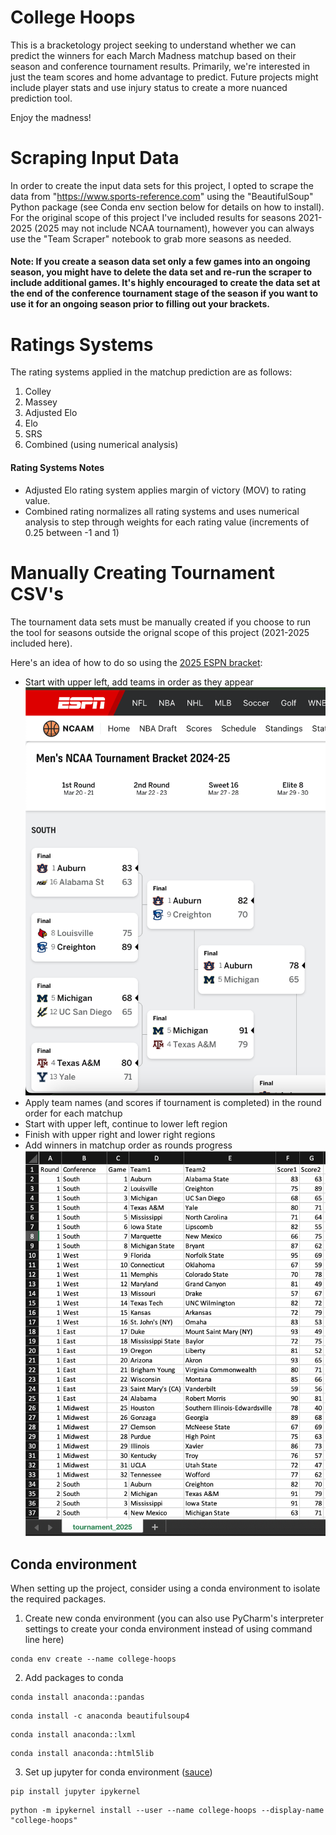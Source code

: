 # College Hoops

This is a bracketology project seeking to understand whether we can predict the winners for each March Madness matchup based on their season and conference tournament results.  Primarily, we're interested in just the team scores and home advantage to predict.  Future projects might include player stats and use injury status to create a more nuanced prediction tool.

Enjoy the madness!

# Scraping Input Data

In order to create the input data sets for this project, I opted to scrape the data from "https://www.sports-reference.com" using the "BeautifulSoup" Python package (see Conda env section below for details on how to install).  For the original scope of this project I've included results for seasons 2021-2025 (2025 may not include NCAA tournament), however you can always use the "Team Scraper" notebook to grab more seasons as needed.

#### Note: If you create a season data set only a few games into an ongoing season, you might have to delete the data set and re-run the scraper to include additional games.  It's highly encouraged to create the data set at the end of the conference tournament stage of the season if you want to use it for an ongoing season prior to filling out your brackets.

# Ratings Systems

The rating systems applied in the matchup prediction are as follows:
1. Colley
2. Massey
3. Adjusted Elo
4. Elo
5. SRS
6. Combined (using numerical analysis)

#### Rating Systems Notes

- Adjusted Elo rating system applies margin of victory (MOV) to rating value.
- Combined rating normalizes all rating systems and uses numerical analysis to step through weights for each rating value (increments of 0.25 between -1 and 1)

# Manually Creating Tournament CSV's

The tournament data sets must be manually created if you choose to run the tool for seasons outside the orignal scope of this project (2021-2025 included here).

Here's an idea of how to do so using the [2025 ESPN bracket](https://www.espn.com/mens-college-basketball/bracket):
- Start with upper left, add teams in order as they appear 
![img.png](Data/Images/espn_bracket_example.png)
- Apply team names (and scores if tournament is completed) in the round order for each matchup
- Start with upper left, continue to lower left region
- Finish with upper right and lower right regions
- Add winners in matchup order as rounds progress
![img_1.png](Data/Images/tournament_example_csv.png)

## Conda environment

When setting up the project, consider using a conda environment to isolate the required packages.

1. Create new conda environment (you can also use PyCharm's interpreter settings to create your conda environment instead of using command line here)
```
conda env create --name college-hoops
```
2. Add packages to conda
```
conda install anaconda::pandas
```
```
conda install -c anaconda beautifulsoup4
```
```
conda install anaconda::lxml
```
```
conda install anaconda::html5lib
```
3. Set up jupyter for conda environment ([sauce](https://stackoverflow.com/questions/39604271/conda-environments-not-showing-up-in-jupyter-notebook))

```
pip install jupyter ipykernel
```
```
python -m ipykernel install --user --name college-hoops --display-name "college-hoops"
```